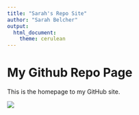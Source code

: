 ```yaml
---
title: "Sarah's Repo Site"
author: "Sarah Belcher"
output:
  html_document:
    theme: cerulean
---
```


# My Github Repo Page

This is the homepage to my GitHub site.

![ ](welcome.gif)

